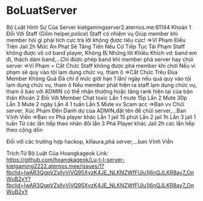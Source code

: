 # BoLuatServer
Bộ Luật Hình Sự Của Server kietgamingserver2.aternos.me:61144
Khoản 1 Đối Với Staff
(Gồm helper,police)
Staff có nhiệm vụ Giúp member khi member hỏi gì phải tích cực trả lời không được tiêu cực!
=>Vi Phạm Điều Trên Jail 2h
Mức Án Phạt Sẽ Tăng Tiến Nếu Cứ Tiếp Tục Tái Phạm
Staff không được vô cớ band player, Không Bị Những lời Khiêu Khích vd: band em đi, thách dám band,...Chỉ được phép band khi member phá server hay chửi server
=>Vi Phạm = Cắt Chức
Staff không được phá member khi chơi Nếu vi phạm sẽ quy vào tội lạm dụng chức vụ, tham ô
=>Cắt Chức
Trêu Đùa Member Không Quá Đà chỉ ở mức giới hạn 1 lần/ ngày nếu quá quy vào tội lạm dụng chức vụ, tham ô
Nếu member phát hiện ra staff lạm dụng chức vụ, tham ô báo với ADMIN có thể nhận thưởng hoặc tăng rank hiện tại của bản thân
Khoản 2 Đối Với Member
Chat toxic
Lần 1 mute 15p
Lần 2 Mute 30p
Lần 3 Mute 2 ngày
Lần 4 1 tuần
Lần 5 Mute vv
Scam acc
=>Ban vv
Chửi server, Xúc Phạm Đến Danh dự của ADMIN,đặt tên để chửi server,...Ban Vĩnh Viễn
=>Ban vv
Phá player khác
Lần 1 jail 15 phút
Lần 2 jail 1h
Lần 3 jail 1 tuần
Từ các lần tiếp theo nhân đôi lần 3
Phá Player khác
Jail 2h
các lần tiếp theo cộng dồn

Đối với các trường hợp hackop, killaura,phá server,...ban Vĩnh Viễn

Trích:Từ Bộ Luật Của Hoangkageok
Link: https://github.com/hoangkageok/Lu-t-l-server-kietgaming2222.aternos.mee/issues/1?fbclid=IwAR3QgpVZsllyViVQ95XyzK4JE_NLKNZWfFUIu1j6nQJLKR8ay7_OnWuB2xY?fbclid=IwAR3QgpVZsllyViVQ95XyzK4JE_NLKNZWfFUIu1j6nQJLKR8ay7_OnWuB2xY
